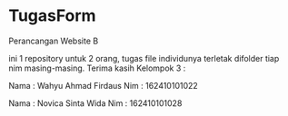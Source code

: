 # TugasForm
Perancangan Website B

ini 1 repository untuk 2 orang, tugas file individunya terletak difolder tiap nim masing-masing. Terima kasih
Kelompok 3 :

Nama : Wahyu Ahmad Firdaus
Nim : 162410101022

Nama : Novica Sinta Wida
Nim : 162410101028
